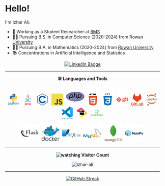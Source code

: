 # Hello!

I'm Izhar Ali.
- 💼 Working as a Student Researcher at [BMS](https://www.bms.com/)  
- 👨‍🎓 Pursuing B.S. in Computer Science (2020-2024) from [Rowan University](https://www.rowan.edu/)
- 👨‍🎓 Pursuing B.A. in Mathematics (2020-2024) from [Rowan University](https://www.rowan.edu/)
- 📚 Concentrations in Artificial Intelligence and Statistics

<p align="center"> 
    <a href="https://www.linkedin.com/in/ali-izhar/" target="_blank"/>
        <img src="https://img.shields.io/badge/LinkedIn-grey?style=flat-square&logo=linkedin&logoColor=white" alt="LinkedIn Badge">
    </a>
</p>

---

<p align="center"> <b>🛠️ Languages and Tools </b></p>
<div align="center">
  <img src="https://github.com/devicons/devicon/blob/master/icons/python/python-original-wordmark.svg" title="Python" alt="Python" width="40" height="40"/>&nbsp;
  <img src="https://github.com/devicons/devicon/blob/master/icons/java/java-original-wordmark.svg" title="Java" alt="Java" width="40" height="40"/>&nbsp;
  <img src="https://github.com/devicons/devicon/blob/master/icons/c/c-line.svg" title="C" alt="C" width="40" height="40"/>&nbsp;
  <img src="https://github.com/devicons/devicon/blob/master/icons/javascript/javascript-original.svg" title="JS" alt="JS" width="40"height="40"/>&nbsp;
  <img src="https://github.com/devicons/devicon/blob/master/icons/php/php-original.svg" title="PHP" alt="PHP" width="60" height="60"/>&nbsp;
  <img src="https://github.com/devicons/devicon/blob/master/icons/html5/html5-original-wordmark.svg" title="HTML5" alt="HTML" width="40" height="40"/>&nbsp;
  <img src="https://github.com/devicons/devicon/blob/master/icons/css3/css3-plain-wordmark.svg"  title="CSS3" alt="CSS" width="40" height="40"/>&nbsp;
  <img src="https://github.com/devicons/devicon/blob/master/icons/git/git-plain-wordmark.svg" title="Git" alt="Git" width="40" height="40"/>&nbsp;
  <img src="https://github.com/devicons/devicon/blob/master/icons/gitlab/gitlab-plain-wordmark.svg" title="GitLab" alt="GitLab" width="40" height="40"/>&nbsp;
  <img src="https://github.com/devicons/devicon/blob/master/icons/jupyter/jupyter-original-wordmark.svg" title="JN" alt="Jupyter Notebook" width="40" height="40" />
  <img src="https://github.com/devicons/devicon/blob/master/icons/vscode/vscode-original-wordmark.svg" title="VS" alt="VS" width="40" height="40"/>&nbsp;
  <img src="https://github.com/devicons/devicon/blob/master/icons/jetbrains/jetbrains-original.svg" title="JB" alt="JB" width="40" height="40"/>&nbsp;
  <img src="https://github.com/devicons/devicon/blob/master/icons/anaconda/anaconda-original-wordmark.svg" title="AC" alt="AC" width="40" height="40"/>&nbsp;
    
  <img src="https://github.com/devicons/devicon/blob/master/icons/flask/flask-original-wordmark.svg" title="Flask" alt="Flask" width="60" height="60"/>&nbsp;
  <img src="https://github.com/devicons/devicon/blob/master/icons/docker/docker-original-wordmark.svg" title="Docker" alt="Docker" width="60" height="60"/>&nbsp;
  <img src="https://github.com/devicons/devicon/blob/master/icons/sqlite/sqlite-original-wordmark.svg" title="SQLite" alt="SQLite" width="60" height="60"/>&nbsp;
  <img src="https://github.com/devicons/devicon/blob/master/icons/mysql/mysql-original-wordmark.svg" title="MySQL" alt="MySQL" width="60" height="60"/>&nbsp;
  <img src="https://github.com/devicons/devicon/blob/master/icons/mongodb/mongodb-original-wordmark.svg" title="MongoDB" alt="MongoDB" width="60" height="60"/>&nbsp;
  <img src="https://github.com/devicons/devicon/blob/master/icons/numpy/numpy-original-wordmark.svg" title="Numpy" alt="Numpy" width="60" height="60"/>&nbsp;
</div>

---
 <p align="center"> <b> <img src="https://github.com/FortAwesome/Font-Awesome/blob/6.x/svgs/regular/eye.svg" title="watching" alt="watching" width="20" height="15"> Visitor Count </b> </p>
 <div align="center">
 <img src="https://profile-counter.glitch.me/{ali-izhar}/count.svg" alt="izhar-ali" />
</div>

---
<div align="center">

[![GitHub Streak](https://github-readme-streak-stats.herokuapp.com/?user=ali-izhar&theme=neon-palenight&background=#252525&hide_border=true)](https://git.io/streak-stats)
</div>
